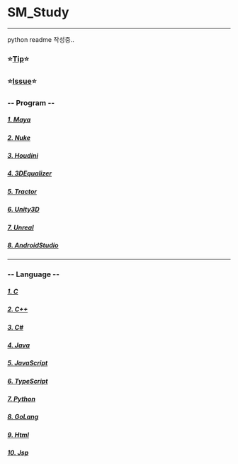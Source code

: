 # SM_Study
***
python readme 작성중..  
### :star:[Tip](/Tip/readme.md):star:
### :star:[Issue](/Issue/readme.md):star:
### -- Program --
##### [1. Maya](/Maya/readme.md)
##### [2. Nuke](/Nuke/readme.md)
##### [3. Houdini](/Houdini/readme.md)
##### [4. 3DEqualizer](/3DEqualizer/readme.md)
##### [5. Tractor](/Tractor/readme.md)
##### [6. Unity3D](/Unity3D/readme.md)
##### [7. Unreal](/Unreal/readme.md)
##### [8. AndroidStudio](/AndroidStudio/readme.md)
***
### -- Language --
##### [1. C](/C/readme.md)
##### [2. C++](/C++/readme.md)
##### [3. C#](/C_/readme.md)
##### [4. Java](/Java/readme.md)
##### [5. JavaScript](/JavaScript/readme.md)
##### [6. TypeScript](/TypeScript/readme.md)
##### [7. Python](/Python/readme.md)
##### [8. GoLang](/Golang/readme.md)
##### [9. Html](/Html/readme.md)
##### [10. Jsp](/Jsp/readme.md)